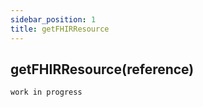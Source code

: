 ```yaml
---
sidebar_position: 1
title: getFHIRResource
---
```


## getFHIRResource(reference)

`work in progress`